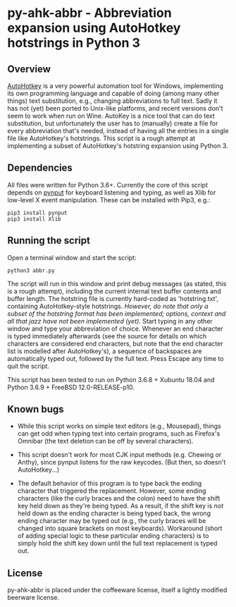 # py-ahk-abbr - Abbreviation expansion using AutoHotkey hotstrings in Python 3

## Overview

[AutoHotkey](https://www.autohotkey.com) is a very powerful automation tool for Windows, implementing its own programming language and capable of doing (among many other things) text substitution, e.g., changing abbreviations to full text. Sadly it has not (yet) been ported to Unix-like platforms, and recent versions don't seem to work when run on Wine. AutoKey is a nice tool that can do text substitution, but unfortunately the user has to (manually) create a file for every abbreviation that's needed, instead of having all the entries in a single file like AutoHotkey's hotstrings. This script is a rough attempt at implementing a subset of AutoHotkey's hotstring expansion using Python 3.

## Dependencies

All files were written for Python 3.6+. Currently the core of this script depends on [pynput](https://pynput.readthedocs.io/en/latest/) for keyboard listening and typing, as well as Xlib for low-level X event manipulation. These can be installed with Pip3, e.g.:

```shell
pip3 install pynput
pip3 install Xlib
```

## Running the script

Open a terminal window and start the script:

```shell
python3 abbr.py
```

The script will run in this window and print debug messages (as stated, this is a rough attempt), including the current internal text buffer contents and buffer length. The hotstring file is currently hard-coded as 'hotstring.txt', containing AutoHotkey-style hotstrings. _However, do note that only a subset of the hotstring format has been implemented; options, context and all that jazz have not been implemented (yet)._ Start typing in any other window and type your abbreviation of choice. Whenever an end character is typed immediately afterwards (see the source for details on which characters are considered end characters, but note that the end character list is modelled after AutoHotkey's), a sequence of backspaces are automatically typed out, followed by the full text. Press Escape any time to quit the script.

This script has been tested to run on Python 3.6.8 + Xubuntu 18.04 and Python 3.6.9 + FreeBSD 12.0-RELEASE-p10.

## Known bugs

* While this script works on simple text editors (e.g., Mousepad), things can get odd when typing text into certain programs, such as Firefox's Omnibar (the text deletion can be off by several characters).

* This script doesn't work for most CJK input methods (e.g. Chewing or Anthy), since pynput listens for the raw keycodes. (But then, so doesn't AutoHotkey...)

* The default behavior of this program is to type back the ending character that triggered the replacement. However, some ending characters (like the curly braces and the colon) need to have the shift key held down as they're being typed. As a result, if the shift key is _not_ held down as the ending character is being typed back, the wrong ending character may be typed out (e.g., the curly braces will be changed into square brackets on most keyboards). Workaround (short of adding special logic to these particular ending characters) is to simply hold the shift key down until the full text replacement is typed out.

## License

py-ahk-abbr is placed under the coffeeware license, itself a lightly modified beerware license.

